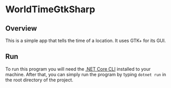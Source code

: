 # WorldTimeGtkSharp
## Overview
This is a simple app that tells the time of a location. It uses GTK+ for its GUI.
## Run
To run this program you will need the [.NET Core CLI](https://dotnet.microsoft.com/download) installed to your machine. After that, you can simply run the program by typing `dotnet run` in the root directory of the project.